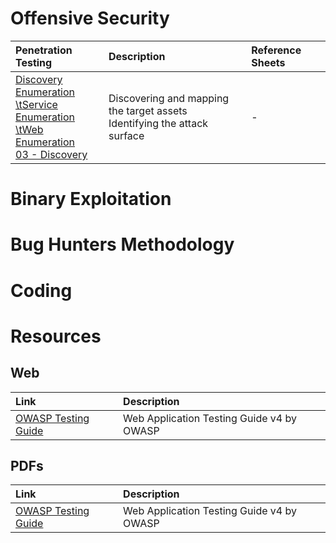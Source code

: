 <!-- TITLE: Home -->
<!-- SUBTITLE: A quick summary of Home -->

# Offensive Security
| Penetration Testing | Description | Reference Sheets |
| :--- | :--- | :---|
| [Discovery](01-discovery/discovery) <br> [Enumeration](#) <br> [\tService Enumeration](02-enumeration/service-enumeration) <br> [\tWeb Enumeration](02-enumeration/web-enumeration) <br> [03 - Discovery](01-discovery/discovery) | Discovering and mapping the target assets <br> Identifying the attack surface <br>  | - |

# Binary Exploitation
# Bug Hunters Methodology
# Coding
# Resources
## Web
| Link | Description |
| :--- | :--- |
| [OWASP Testing Guide](#) | Web Application Testing Guide v4 by OWASP |

## PDFs
| Link | Description |
| :--- | :--- |
| [OWASP Testing Guide](#) | Web Application Testing Guide v4 by OWASP |

